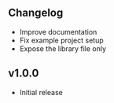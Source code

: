 ## Changelog
- Improve documentation
- Fix example project setup
- Expose the library file only

## v1.0.0
- Initial release
